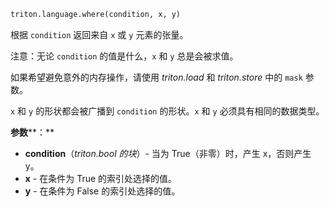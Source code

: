 ```python
triton.language.where(condition, x, y)
```


根据 `condition` 返回来自 `x` 或 `y` 元素的张量。


注意：无论 `condition` 的值是什么，`x` 和 `y` 总是会被求值。


如果希望避免意外的内存操作，请使用 *triton.load* 和 *triton.store* 中的 `mask` 参数。


`x` 和 `y` 的形状都会被广播到 `condition` 的形状。`x` 和 `y` 必须具有相同的数据类型。


**参数****：**

* **condition**（*triton.bool 的块*）- 当为 True（非零）时，产生 x，否则产生 y。
* **x** - 在条件为 True 的索引处选择的值。
* **y** - 在条件为 False 的索引处选择的值。


